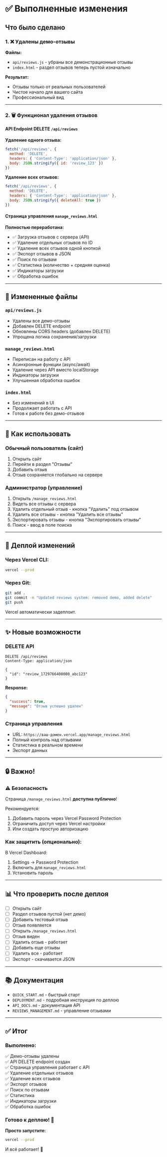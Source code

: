 # ✅ Выполненные изменения

## Что было сделано

### 1. ❌ Удалены демо-отзывы

**Файлы:**
- `api/reviews.js` - убраны все демонстрационные отзывы
- `index.html` - раздел отзывов теперь пустой изначально

**Результат:**
- Отзывы только от реальных пользователей
- Чистое начало для вашего сайта
- Профессиональный вид

---

### 2. 🗑️ Функционал удаления отзывов

#### API Endpoint DELETE `/api/reviews`

**Удаление одного отзыва:**
```javascript
fetch('/api/reviews', {
  method: 'DELETE',
  headers: { 'Content-Type': 'application/json' },
  body: JSON.stringify({ id: 'review_123' })
})
```

**Удаление всех отзывов:**
```javascript
fetch('/api/reviews', {
  method: 'DELETE',
  headers: { 'Content-Type': 'application/json' },
  body: JSON.stringify({ deleteAll: true })
})
```

#### Страница управления `manage_reviews.html`

**Полностью переработана:**
- ✅ Загрузка отзывов с сервера (API)
- ✅ Удаление отдельных отзывов по ID
- ✅ Удаление всех отзывов одной кнопкой
- ✅ Экспорт отзывов в JSON
- ✅ Поиск по отзывам
- ✅ Статистика (количество + средняя оценка)
- ✅ Индикаторы загрузки
- ✅ Обработка ошибок

---

## 📁 Измененные файлы

### `api/reviews.js`
- Удалены все демо-отзывы
- Добавлен DELETE endpoint
- Обновлены CORS headers (добавлен DELETE)
- Упрощена логика сохранения/загрузки

### `manage_reviews.html`
- Переписан на работу с API
- Асинхронные функции (async/await)
- Удаление через API вместо localStorage
- Индикаторы загрузки
- Улучшенная обработка ошибок

### `index.html`
- Без изменений в UI
- Продолжает работать с API
- Готов к работе без демо-отзывов

---

## 🎯 Как использовать

### Обычный пользователь (сайт)
1. Открыть сайт
2. Перейти в раздел "Отзывы"
3. Добавить отзыв
4. Отзыв сохраняется глобально на сервере

### Администратор (управление)
1. Открыть `/manage_reviews.html`
2. Видеть все отзывы с сервера
3. Удалить отдельный отзыв - кнопка "Удалить" под отзывом
4. Удалить все отзывы - кнопка "Удалить все отзывы"
5. Экспортировать отзывы - кнопка "Экспортировать отзывы"
6. Поиск - ввод в поле поиска

---

## 🚀 Деплой изменений

### Через Vercel CLI:
```bash
vercel --prod
```

### Через Git:
```bash
git add .
git commit -m "Updated reviews system: removed demo, added delete"
git push
```

Vercel автоматически задеплоит.

---

## ✨ Новые возможности

### DELETE API
```http
DELETE /api/reviews
Content-Type: application/json

{
  "id": "review_1729766400000_abc123"
}
```

**Response:**
```json
{
  "success": true,
  "message": "Отзыв успешно удален"
}
```

### Страница управления
- URL: `https://ваш-домен.vercel.app/manage_reviews.html`
- Полный контроль над отзывами
- Статистика в реальном времени
- Экспорт данных

---

## 🔒 Важно!

### ⚠️ Безопасность

Страница `/manage_reviews.html` **доступна публично**!

Рекомендуется:
1. Добавить пароль через Vercel Password Protection
2. Ограничить доступ через Vercel настройки
3. Или создать простую авторизацию

### Как защитить (опционально):

В Vercel Dashboard:
1. Settings → Password Protection
2. Включить для `manage_reviews.html`
3. Установить пароль

---

## 📊 Что проверить после деплоя

- [ ] Открыть сайт
- [ ] Раздел отзывов пустой (нет демо)
- [ ] Добавить тестовый отзыв
- [ ] Отзыв появляется
- [ ] Открыть `/manage_reviews.html`
- [ ] Отзыв виден
- [ ] Удалить отзыв - работает
- [ ] Добавить еще отзывы
- [ ] Удалить все - работает
- [ ] Экспорт - скачивается JSON

---

## 📚 Документация

- `QUICK_START.md` - быстрый старт
- `DEPLOYMENT.md` - подробная инструкция по деплою
- `API_DOCS.md` - документация API
- `REVIEWS_MANAGEMENT.md` - управление отзывами

---

## ✅ Итог

### Выполнено:
✅ Демо-отзывы удалены  
✅ API DELETE endpoint создан  
✅ Страница управления работает с API  
✅ Удаление отдельных отзывов  
✅ Удаление всех отзывов  
✅ Экспорт отзывов  
✅ Поиск по отзывам  
✅ Статистика  
✅ Индикаторы загрузки  
✅ Обработка ошибок  

### Готово к деплою! 🚀

**Просто запустите:**
```bash
vercel --prod
```

И всё работает! 🎉

